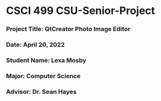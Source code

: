 # CSCI 499 CSU-Senior-Project

### Project Title: QtCreator Photo Image Editor

### Date: April 20, 2022

### Student Name: Lexa Mosby

### Major: Computer Science

### Advisor: Dr. Sean Hayes
